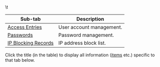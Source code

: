 \t

Sub-tab                                                       | Description
--------------------------------------------------------------|-------------------------------------
[Access Entries](class/access)                                | User account management.
[Passwords](class/passwd)                                     | Password management.
[IP Blocking Records](class/ipblocking)                       | IP address block list.

Click the title (in the table) to display all information ([items](#items) etc.) specific to that tab below.
